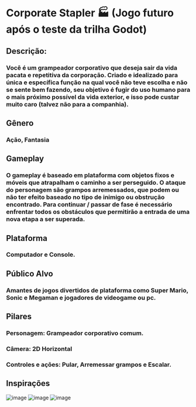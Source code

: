 # Corporate Stapler 🏭 (Jogo futuro após o teste da trilha Godot)

## Descrição: 
### Você é um grampeador corporativo que deseja sair da vida pacata e repetitiva da corporação. Criado e idealizado para única e específica função na qual você não teve escolha e não se sente bem fazendo, seu objetivo é fugir do uso humano para o mais próximo possível da vida exterior, e isso pode custar muito caro (talvez não para a companhia).

## Gênero
### Ação, Fantasia

## Gameplay 
### O gameplay é baseado em plataforma com objetos fixos e móveis que atrapalham o caminho a ser perseguido. O ataque do personagem são grampos arremessados, que podem ou não ter efeito baseado no tipo de inimigo ou obstrução encontrado. Para continuar / passar de fase é necessário enfrentar todos os obstáculos que permitirão a entrada de uma nova etapa a ser superada.

## Plataforma
### Computador e Console.

## Público Alvo
### Amantes de jogos divertidos de plataforma como Super Mario, Sonic e Megaman e jogadores de videogame ou pc.

## Pilares
### Personagem: Grampeador corporativo comum.
### Câmera: 2D Horizontal
### Controles e ações: Pular, Arremessar grampos e Escalar.

## Inspirações
![image](https://github.com/user-attachments/assets/988cc5ef-d4f9-4dda-8a9b-9e8407a001af)
![image](https://github.com/user-attachments/assets/24f3fbf6-f8b2-430b-adbb-91cb5002243c)
![image](https://github.com/user-attachments/assets/ca187798-a467-4319-9313-57342f67f020)
